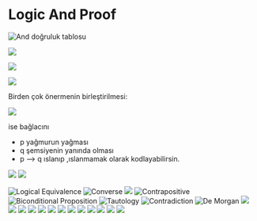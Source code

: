 # Logic And Proof

![And doğruluk tablosu](img/and.png)

![](img/or.png)

![](img/xor.png)

![](img/negation.png)

Birden çok önermenin birleştirilmesi:

![](img/birdencokonerme.png)

ise bağlacını 
* p yağmurun yağması
* q şemsiyenin yanında olması
* p --> q ıslanıp ,ıslanmamak olarak kodlayabilirsin.

![](img/ise.png)
![](img/hipotezSonuc.png)

![Logical Equivalence](img/mantiksalDenklik.png)
![Converse](img/note1.png)
![](img/note2.png)
![Contrapositive](img/note3.png)
![Biconditional Proposition](img/note4.png)
![Tautology](img/note5.png)
![Contradiction](img/note6.png)
![De Morgan](img/note7.png)
![](img/note8_quantifiers.png)
![](img/note9.png)
![](img/note10.png)
![](img/note11.png)
![](img/note12.png)
![](img/note13.png)
![](img/note14.png)
![](img/note15.png)
![](img/note16.png)
![](img/note17.png)
![](img/note18.png)
![](img/note19.png)
![](img/note20.png)



